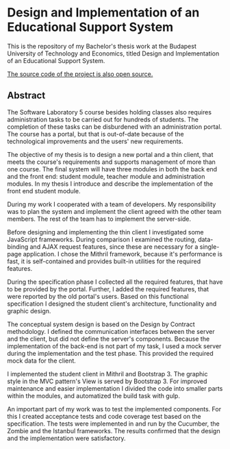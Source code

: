 # Design and Implementation of an Educational Support System

This is the repository of my Bachelor's thesis work at the Budapest University of Technology and Economics, titled Design and Implementation of an Educational Support System.

[The source code of the project is also open source.](https://github.com/lordblendi/student)

## Abstract

The Software Laboratory 5 course besides holding classes also requires administration tasks to be carried out for hundreds of students. The completion of these tasks can be disburdened with an administration portal. The course has a portal, but that is out-of-date because of the technological improvements and the users' new requirements.

The objective of my thesis is to design a new portal and a thin client, that meets the course's requirements and supports management of more than one course. The final system will have three modules in both the back end and the front end: student module, teacher module and administration modules. In my thesis I introduce and describe the implementation of the front end student module.

During my work I cooperated with a team of developers. My responsibility was to plan the system and implement the client agreed with the other team members. The rest of the team has to implement the server-side.

Before designing and implementing the thin client I investigated some JavaScript frameworks. During comparison I examined the routing, data-binding and AJAX request features, since these are necessary for a single-page application. I chose the Mithril framework, because it's performance is fast, it is self-contained and provides built-in utilities for the required features.

During the specification phase I collected all the required features, that have to be provided by the portal. Further, I added the required features, that were reported by the old portal's users. Based on this functional specification I designed the student client's architecture, functionality and graphic design.

The conceptual system design is based on the Design by Contract methodology. I defined the communication interfaces between the server and the client, but did not define the server's components. Because the implementation of the back-end is not part of my task, I used a mock server during the implementation and the test phase. This provided the required mock data for the client.

I implemented the student client in Mithril and Bootstrap 3. The graphic style in the MVC pattern's View is served by Bootstrap 3. For improved maintenance and easier implementation I divided the code into smaller parts within the modules, and automatized the build task with gulp.

An important part of my work was to test the implemented components. For this I created acceptance tests and code coverage test based on the specification. The tests were implemented in and run by the Cucumber, the Zombie and the Istanbul frameworks. The results confirmed that the design and the implementation were satisfactory.
